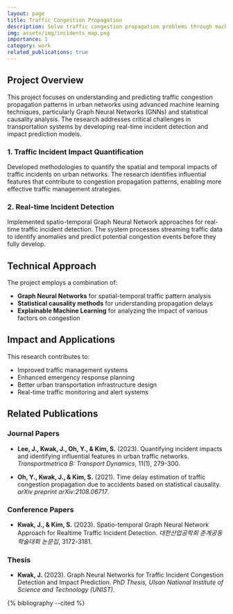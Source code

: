 ```yaml
---
layout: page
title: Traffic Congestion Propagation
description: Solve traffic congestion propagation problems through machine learning modeling. 
img: assets/img/incidents_map.png
importance: 1
category: work
related_publications: true
---
```


## Project Overview

This project focuses on understanding and predicting traffic congestion propagation patterns in urban networks using advanced machine learning techniques, particularly Graph Neural Networks (GNNs) and statistical causality analysis. The research addresses critical challenges in transportation systems by developing real-time incident detection and impact prediction models.


### 1. Traffic Incident Impact Quantification
Developed methodologies to quantify the spatial and temporal impacts of traffic incidents on urban networks. The research identifies influential features that contribute to congestion propagation patterns, enabling more effective traffic management strategies.

### 2. Real-time Incident Detection
Implemented spatio-temporal Graph Neural Network approaches for real-time traffic incident detection. The system processes streaming traffic data to identify anomalies and predict potential congestion events before they fully develop.



## Technical Approach

The project employs a combination of:
- **Graph Neural Networks** for spatial-temporal traffic pattern analysis
- **Statistical causality methods** for understanding propagation delays
- **Explainable Machine Learning** for analyzing the impact of various factors on congestion 

## Impact and Applications

This research contributes to:
- Improved traffic management systems
- Enhanced emergency response planning
- Better urban transportation infrastructure design
- Real-time traffic monitoring and alert systems


## Related Publications

### Journal Papers
- **Lee, J., Kwak, J., Oh, Y., & Kim, S.** (2023). Quantifying incident impacts and identifying influential features in urban traffic networks. *Transportmetrica B: Transport Dynamics*, 11(1), 279-300.

- **Oh, Y., Kwak, J., & Kim, S.** (2021). Time delay estimation of traffic congestion propagation due to accidents based on statistical causality. *arXiv preprint arXiv:2108.06717*.

### Conference Papers
- **Kwak, J., & Kim, S.** (2023). Spatio-temporal Graph Neural Network Approach for Realtime Traffic Incident Detection. *대한산업공학회 춘계공동학술대회 논문집*, 3172-3181.

### Thesis
- **Kwak, J.** (2023). Graph Neural Networks for Traffic Incident Congestion Detection and Impact Prediction. *PhD Thesis, Ulsan National Institute of Science and Technology (UNIST)*.

{% bibliography --cited %}
